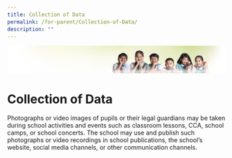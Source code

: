 ```yaml
---
title: Collection of Data
permalink: /for-parent/Collection-of-Data/
description: ""
---
```

![](/images/Banner.jpg)

Collection of Data
==================

Photographs or video images of pupils or their legal guardians may be taken during school activities and events such as classroom lessons, CCA, school camps, or school concerts. The school may use and publish such photographs or video recordings in school publications, the school’s website, social media channels, or other communication channels.